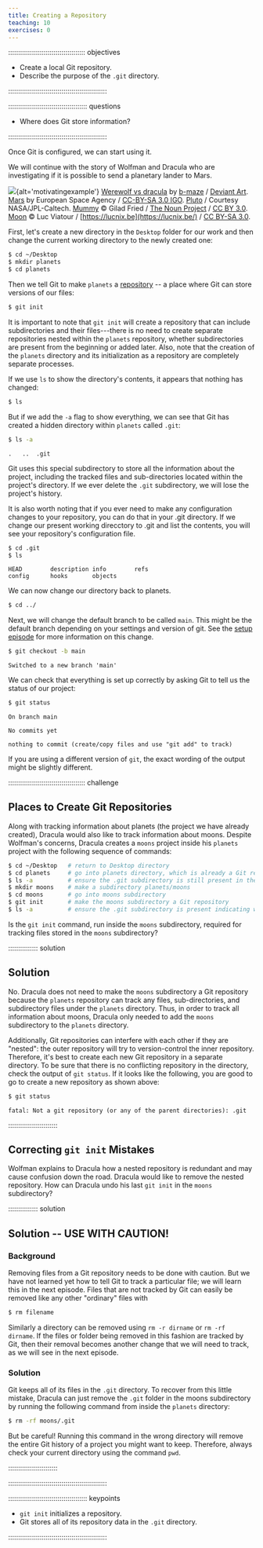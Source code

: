 ```yaml
---
title: Creating a Repository
teaching: 10
exercises: 0
---
```


::::::::::::::::::::::::::::::::::::::: objectives

- Create a local Git repository.
- Describe the purpose of the `.git` directory.

::::::::::::::::::::::::::::::::::::::::::::::::::

:::::::::::::::::::::::::::::::::::::::: questions

- Where does Git store information?

::::::::::::::::::::::::::::::::::::::::::::::::::

Once Git is configured,
we can start using it.

We will continue with the story of Wolfman and Dracula who are investigating if it
is possible to send a planetary lander to Mars.

![](fig/motivatingexample.png){alt='motivatingexample'}
[Werewolf vs dracula](https://www.deviantart.com/b-maze/art/Werewolf-vs-Dracula-124893530)
by [b-maze](https://www.deviantart.com/b-maze) / [Deviant Art](https://www.deviantart.com/).
[Mars](https://en.wikipedia.org/wiki/File:OSIRIS_Mars_true_color.jpg) by European Space Agency /
[CC-BY-SA 3.0 IGO](https://creativecommons.org/licenses/by/3.0/deed.en).
[Pluto](https://commons.wikimedia.org/wiki/File:PIA19873-Pluto-NewHorizons-FlyingPastImage-20150714-transparent.png) /
Courtesy NASA/JPL-Caltech.
[Mummy](https://commons.wikimedia.org/wiki/File:Mummy_icon_-_Noun_Project_4070.svg)
© Gilad Fried / [The Noun Project](https://thenounproject.com/) /
[CC BY 3.0](https://creativecommons.org/licenses/by/3.0/deed.en).
[Moon](https://commons.wikimedia.org/wiki/File:Lune_ico.png)
© Luc Viatour / [https://lucnix.be](https://lucnix.be/) /
[CC BY-SA 3.0](https://creativecommons.org/licenses/by-sa/3.0/deed.en).

First, let's create a new directory in the `Desktop` folder for our work and then change the current working directory to the newly created one:

```bash
$ cd ~/Desktop
$ mkdir planets
$ cd planets
```

Then we tell Git to make `planets` a [repository](../learners/reference.md#repository)
\-- a place where Git can store versions of our files:

```bash
$ git init
```

It is important to note that `git init` will create a repository that
can include subdirectories and their files---there is no need to create
separate repositories nested within the `planets` repository, whether
subdirectories are present from the beginning or added later. Also, note
that the creation of the `planets` directory and its initialization as a
repository are completely separate processes.

If we use `ls` to show the directory's contents,
it appears that nothing has changed:

```bash
$ ls
```

But if we add the `-a` flag to show everything,
we can see that Git has created a hidden directory within `planets` called `.git`:

```bash
$ ls -a
```

```output
.	..	.git
```

Git uses this special subdirectory to store all the information about the project,
including the tracked files and sub-directories located within the project's directory.
If we ever delete the `.git` subdirectory,
we will lose the project's history.

It is also worth noting that if you ever need to make any configuration changes to your repository, you can do that in your .git directory. If we change our present working direcctory to .git and list the contents, you will see your repository's configuration file.

```bash
$ cd .git
$ ls
```

```output
HEAD		description	info		refs
config		hooks		objects
```

We can now change our directory back to planets.

```bash
$ cd ../
```

Next, we will change the default branch to be called `main`.
This might be the default branch depending on your settings and version
of git.
See the [setup episode](02-setup.md) for more information on this change.

```bash
$ git checkout -b main
```

```output
Switched to a new branch 'main'
```

We can check that everything is set up correctly
by asking Git to tell us the status of our project:

```bash
$ git status
```

```output
On branch main

No commits yet

nothing to commit (create/copy files and use "git add" to track)
```

If you are using a different version of `git`, the exact
wording of the output might be slightly different.

:::::::::::::::::::::::::::::::::::::::  challenge

## Places to Create Git Repositories

Along with tracking information about planets (the project we have already created),
Dracula would also like to track information about moons.
Despite Wolfman's concerns, Dracula creates a `moons` project inside his `planets`
project with the following sequence of commands:

```bash
$ cd ~/Desktop   # return to Desktop directory
$ cd planets     # go into planets directory, which is already a Git repository
$ ls -a          # ensure the .git subdirectory is still present in the planets directory
$ mkdir moons    # make a subdirectory planets/moons
$ cd moons       # go into moons subdirectory
$ git init       # make the moons subdirectory a Git repository
$ ls -a          # ensure the .git subdirectory is present indicating we have created a new Git repository
```

Is the `git init` command, run inside the `moons` subdirectory, required for
tracking files stored in the `moons` subdirectory?

:::::::::::::::  solution

## Solution

No. Dracula does not need to make the `moons` subdirectory a Git repository
because the `planets` repository can track any files, sub-directories, and
subdirectory files under the `planets` directory.  Thus, in order to track
all information about moons, Dracula only needed to add the `moons` subdirectory
to the `planets` directory.

Additionally, Git repositories can interfere with each other if they are "nested":
the outer repository will try to version-control
the inner repository. Therefore, it's best to create each new Git
repository in a separate directory. To be sure that there is no conflicting
repository in the directory, check the output of `git status`. If it looks
like the following, you are good to go to create a new repository as shown
above:

```bash
$ git status
```

```output
fatal: Not a git repository (or any of the parent directories): .git
```

:::::::::::::::::::::::::

## Correcting `git init` Mistakes

Wolfman explains to Dracula how a nested repository is redundant and may cause confusion
down the road. Dracula would like to remove the nested repository. How can Dracula undo
his last `git init` in the `moons` subdirectory?

:::::::::::::::  solution

## Solution -- USE WITH CAUTION!

### Background

Removing files from a Git repository needs to be done with caution. But we have not learned
yet how to tell Git to track a particular file; we will learn this in the next episode. Files
that are not tracked by Git can easily be removed like any other "ordinary" files with

```bash
$ rm filename
```

Similarly a directory can be removed using `rm -r dirname` or `rm -rf dirname`.
If the files or folder being removed in this fashion are tracked by Git, then their removal
becomes another change that we will need to track, as we will see in the next episode.

### Solution

Git keeps all of its files in the `.git` directory.
To recover from this little mistake, Dracula can just remove the `.git`
folder in the moons subdirectory by running the following command from inside the `planets` directory:

```bash
$ rm -rf moons/.git
```

But be careful! Running this command in the wrong directory will remove
the entire Git history of a project you might want to keep.
Therefore, always check your current directory using the command `pwd`.



:::::::::::::::::::::::::

::::::::::::::::::::::::::::::::::::::::::::::::::

:::::::::::::::::::::::::::::::::::::::: keypoints

- `git init` initializes a repository.
- Git stores all of its repository data in the `.git` directory.

::::::::::::::::::::::::::::::::::::::::::::::::::


